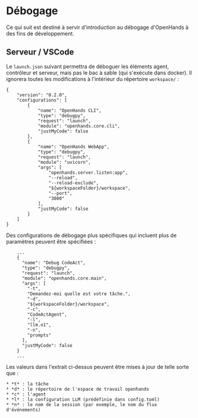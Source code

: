 

# Débogage

Ce qui suit est destiné à servir d'introduction au débogage d'OpenHands à des fins de développement.

## Serveur / VSCode

Le `launch.json` suivant permettra de déboguer les éléments agent, contrôleur et serveur, mais pas le bac à sable (qui s'exécute dans docker). Il ignorera toutes les modifications à l'intérieur du répertoire `workspace/` :

```
{
    "version": "0.2.0",
    "configurations": [
        {
            "name": "OpenHands CLI",
            "type": "debugpy",
            "request": "launch",
            "module": "openhands.core.cli",
            "justMyCode": false
        },
        {
            "name": "OpenHands WebApp",
            "type": "debugpy",
            "request": "launch",
            "module": "uvicorn",
            "args": [
                "openhands.server.listen:app",
                "--reload",
                "--reload-exclude",
                "${workspaceFolder}/workspace",
                "--port",
                "3000"
            ],
            "justMyCode": false
        }
    ]
}
```

Des configurations de débogage plus spécifiques qui incluent plus de paramètres peuvent être spécifiées :

```
    ...
    {
      "name": "Debug CodeAct",
      "type": "debugpy",
      "request": "launch",
      "module": "openhands.core.main",
      "args": [
        "-t",
        "Demandez-moi quelle est votre tâche.",
        "-d",
        "${workspaceFolder}/workspace",
        "-c",
        "CodeActAgent",
        "-l",
        "llm.o1",
        "-n",
        "prompts"
      ],
      "justMyCode": false
    }
    ...
```

Les valeurs dans l'extrait ci-dessus peuvent être mises à jour de telle sorte que :

    * *t* : la tâche
    * *d* : le répertoire de l'espace de travail openhands
    * *c* : l'agent
    * *l* : la configuration LLM (prédéfinie dans config.toml)
    * *n* : le nom de la session (par exemple, le nom du flux d'événements)
